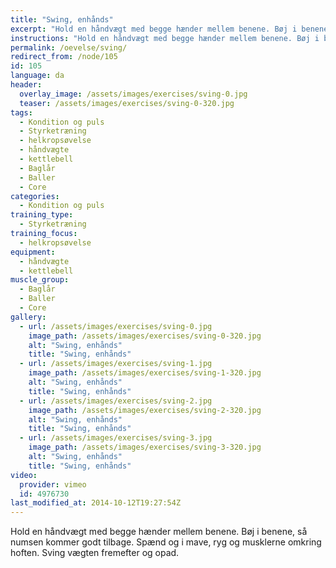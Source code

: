 ```yaml
---
title: "Swing, enhånds"
excerpt: "Hold en håndvægt med begge hænder mellem benene. Bøj i benene, så numsen kommer godt tilbage. Spænd og i mave, ryg og musklerne omkring hoften. Sving vægten fremefter og opad."
instructions: "Hold en håndvægt med begge hænder mellem benene. Bøj i benene, så numsen kommer godt tilbage. Spænd og i mave, ryg og musklerne omkring hoften. Sving vægten fremefter og opad."
permalink: /oevelse/sving/
redirect_from: /node/105
id: 105
language: da
header:
  overlay_image: /assets/images/exercises/sving-0.jpg
  teaser: /assets/images/exercises/sving-0-320.jpg
tags:
  - Kondition og puls
  - Styrketræning
  - helkropsøvelse
  - håndvægte
  - kettlebell
  - Baglår
  - Baller
  - Core
categories:
  - Kondition og puls
training_type: 
  - Styrketræning
training_focus: 
  - helkropsøvelse
equipment:
  - håndvægte
  - kettlebell
muscle_group:
  - Baglår
  - Baller
  - Core
gallery:
  - url: /assets/images/exercises/sving-0.jpg
    image_path: /assets/images/exercises/sving-0-320.jpg
    alt: "Swing, enhånds"
    title: "Swing, enhånds"
  - url: /assets/images/exercises/sving-1.jpg
    image_path: /assets/images/exercises/sving-1-320.jpg
    alt: "Swing, enhånds"
    title: "Swing, enhånds"
  - url: /assets/images/exercises/sving-2.jpg
    image_path: /assets/images/exercises/sving-2-320.jpg
    alt: "Swing, enhånds"
    title: "Swing, enhånds"
  - url: /assets/images/exercises/sving-3.jpg
    image_path: /assets/images/exercises/sving-3-320.jpg
    alt: "Swing, enhånds"
    title: "Swing, enhånds"
video:
  provider: vimeo
  id: 4976730
last_modified_at: 2014-10-12T19:27:54Z
---
```


Hold en håndvægt med begge hænder mellem benene. Bøj i benene, så numsen kommer godt tilbage. Spænd og i mave, ryg og musklerne omkring hoften. Sving vægten fremefter og opad.
